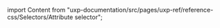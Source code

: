
import Content from "uxp-documentation/src/pages/uxp-ref/reference-css/Selectors/Attribute selector";

<Content query="product=photoshop"/>
